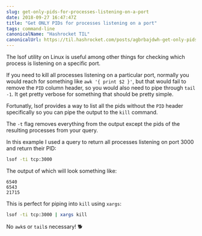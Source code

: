 ```yaml
---
slug: get-only-pids-for-processes-listening-on-a-port
date: 2018-09-27 16:47:47Z
title: "Get ONLY PIDs for processes listening on a port"
tags: command-line
canonicalName: "Hashrocket TIL"
canonicalUrl: https://til.hashrocket.com/posts/agbrbajdwh-get-only-pids-for-processes-listening-on-a-port
---
```



The lsof utility on Linux is useful among other things for checking which process is listening on a specific port.

If you need to kill all processes listening on a particular port, normally you would reach for something like `awk '{ print $2 }'`, but that would fail to remove the `PID` column header, so you would also need to pipe through `tail -1`. It get pretty verbose for something that should be pretty simple.

Fortunatly, lsof provides a way to list all the pids without the `PID` header specifically so you can pipe the output to the `kill` command.

The `-t` flag removes everything from the output except the pids of the resulting processes from your query.

In this example I used a query to return all processes listening on port 3000 and return their PID:

```bash
lsof -ti tcp:3000
```

The output of which will look something like:

```
6540
6543
21715
```

This is perfect for piping into `kill` using `xargs`:

```bash
lsof -ti tcp:3000 | xargs kill
```

No `awk`s or `tail`s necessary! 🐕
